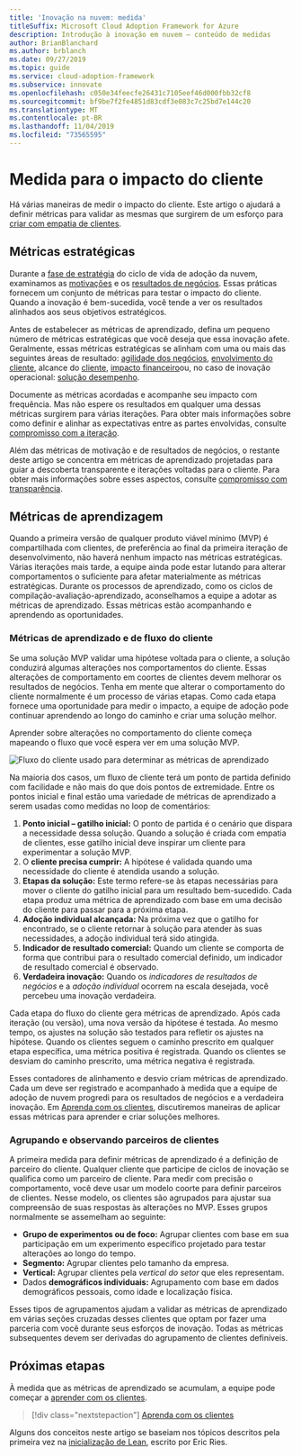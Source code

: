 ```yaml
---
title: 'Inovação na nuvem: medida'
titleSuffix: Microsoft Cloud Adoption Framework for Azure
description: Introdução à inovação em nuvem – conteúdo de medidas
author: BrianBlanchard
ms.author: brblanch
ms.date: 09/27/2019
ms.topic: guide
ms.service: cloud-adoption-framework
ms.subservice: innovate
ms.openlocfilehash: c050e34feecfe26431c7105eef46d000fbb32cf8
ms.sourcegitcommit: bf9be7f2fe4851d83cdf3e083c7c25bd7e144c20
ms.translationtype: MT
ms.contentlocale: pt-BR
ms.lasthandoff: 11/04/2019
ms.locfileid: "73565595"
---
```

# <a name="measure-for-customer-impact"></a>Medida para o impacto do cliente

Há várias maneiras de medir o impacto do cliente. Este artigo o ajudará a definir métricas para validar as mesmas que surgirem de um esforço para [criar com empatia de clientes](./build.md).

## <a name="strategic-metrics"></a>Métricas estratégicas

Durante a [fase de estratégia](../../strategy/index.md) do ciclo de vida de adoção da nuvem, examinamos as [motivações](../../strategy/motivations.md) e os [resultados de negócios](../../strategy/business-outcomes/index.md). Essas práticas fornecem um conjunto de métricas para testar o impacto do cliente. Quando a inovação é bem-sucedida, você tende a ver os resultados alinhados aos seus objetivos estratégicos.

Antes de estabelecer as métricas de aprendizado, defina um pequeno número de métricas estratégicas que você deseja que essa inovação afete. Geralmente, essas métricas estratégicas se alinham com uma ou mais das seguintes áreas de resultado: [agilidade dos negócios](../../strategy/business-outcomes/agility-outcomes.md), [envolvimento do cliente](../../strategy/business-outcomes/engagement-outcomes.md), alcance do [cliente](../../strategy/business-outcomes/reach-outcomes.md), [impacto financeiro](../../strategy/business-outcomes/fiscal-outcomes.md)ou, no caso de inovação operacional: [solução desempenho](../../strategy/business-outcomes/fiscal-outcomes.md).

Documente as métricas acordadas e acompanhe seu impacto com frequência. Mas não espere os resultados em qualquer uma dessas métricas surgirem para várias iterações. Para obter mais informações sobre como definir e alinhar as expectativas entre as partes envolvidas, consulte [compromisso com a iteração](./index.md#commitment-to-iteration).

Além das métricas de motivação e de resultados de negócios, o restante deste artigo se concentra em métricas de aprendizado projetadas para guiar a descoberta transparente e iterações voltadas para o cliente. Para obter mais informações sobre esses aspectos, consulte [compromisso com transparência](./index.md#commitment-to-transparency).

## <a name="learning-metrics"></a>Métricas de aprendizagem

Quando a primeira versão de qualquer produto viável mínimo (MVP) é compartilhada com clientes, de preferência ao final da primeira iteração de desenvolvimento, não haverá nenhum impacto nas métricas estratégicas. Várias iterações mais tarde, a equipe ainda pode estar lutando para alterar comportamentos o suficiente para afetar materialmente as métricas estratégicas. Durante os processos de aprendizado, como os ciclos de compilação-avaliação-aprendizado, aconselhamos a equipe a adotar as métricas de aprendizado. Essas métricas estão acompanhando e aprendendo as oportunidades.

### <a name="customer-flow-and-learning-metrics"></a>Métricas de aprendizado e de fluxo do cliente

Se uma solução MVP validar uma hipótese voltada para o cliente, a solução conduzirá algumas alterações nos comportamentos do cliente. Essas alterações de comportamento em coortes de clientes devem melhorar os resultados de negócios. Tenha em mente que alterar o comportamento do cliente normalmente é um processo de várias etapas. Como cada etapa fornece uma oportunidade para medir o impacto, a equipe de adoção pode continuar aprendendo ao longo do caminho e criar uma solução melhor.

Aprender sobre alterações no comportamento do cliente começa mapeando o fluxo que você espera ver em uma solução MVP.

![Fluxo do cliente usado para determinar as métricas de aprendizado](../../_images/innovate/customer-flow-learning-metrics.png)

Na maioria dos casos, um fluxo de cliente terá um ponto de partida definido com facilidade e não mais do que dois pontos de extremidade. Entre os pontos inicial e final estão uma variedade de métricas de aprendizado a serem usadas como medidas no loop de comentários:

1. **Ponto inicial – gatilho inicial:** O ponto de partida é o cenário que dispara a necessidade dessa solução. Quando a solução é criada com empatia de clientes, esse gatilho inicial deve inspirar um cliente para experimentar a solução MVP.
2. O **cliente precisa cumprir:** A hipótese é validada quando uma necessidade do cliente é atendida usando a solução.
3. **Etapas da solução:** Este termo refere-se às etapas necessárias para mover o cliente do gatilho inicial para um resultado bem-sucedido. Cada etapa produz uma métrica de aprendizado com base em uma decisão do cliente para passar para a próxima etapa.
4. **Adoção individual alcançada:** Na próxima vez que o gatilho for encontrado, se o cliente retornar à solução para atender às suas necessidades, a adoção individual terá sido atingida.
5. **Indicador de resultado comercial:** Quando um cliente se comporta de forma que contribui para o resultado comercial definido, um indicador de resultado comercial é observado.
6. **Verdadeira inovação:** Quando os *indicadores de resultados de negócios* e a *adoção individual* ocorrem na escala desejada, você percebeu uma inovação verdadeira.

Cada etapa do fluxo do cliente gera métricas de aprendizado. Após cada iteração (ou versão), uma nova versão da hipótese é testada. Ao mesmo tempo, os ajustes na solução são testados para refletir os ajustes na hipótese. Quando os clientes seguem o caminho prescrito em qualquer etapa específica, uma métrica positiva é registrada. Quando os clientes se desviam do caminho prescrito, uma métrica negativa é registrada.

Esses contadores de alinhamento e desvio criam métricas de aprendizado. Cada um deve ser registrado e acompanhado à medida que a equipe de adoção de nuvem progredi para os resultados de negócios e a verdadeira inovação. Em [Aprenda com os clientes](./learn.md), discutiremos maneiras de aplicar essas métricas para aprender e criar soluções melhores.

### <a name="grouping-and-observing-customer-partners"></a>Agrupando e observando parceiros de clientes

A primeira medida para definir métricas de aprendizado é a definição de parceiro do cliente. Qualquer cliente que participe de ciclos de inovação se qualifica como um parceiro de cliente. Para medir com precisão o comportamento, você deve usar um modelo coorte para definir parceiros de clientes. Nesse modelo, os clientes são agrupados para ajustar sua compreensão de suas respostas às alterações no MVP. Esses grupos normalmente se assemelham ao seguinte:

- **Grupo de experimentos ou de foco:** Agrupar clientes com base em sua participação em um experimento específico projetado para testar alterações ao longo do tempo.
- **Segmento:** Agrupar clientes pelo tamanho da empresa.
- **Vertical:** Agrupar clientes pela *vertical do setor* que eles representam.
- Dados **demográficos individuais:** Agrupamento com base em dados demográficos pessoais, como idade e localização física.

Esses tipos de agrupamentos ajudam a validar as métricas de aprendizado em várias seções cruzadas desses clientes que optam por fazer uma parceria com você durante seus esforços de inovação. Todas as métricas subsequentes devem ser derivadas do agrupamento de clientes definíveis.

## <a name="next-steps"></a>Próximas etapas

À medida que as métricas de aprendizado se acumulam, a equipe pode começar a [aprender com os clientes](./learn.md).

> [!div class="nextstepaction"]
> [Aprenda com os clientes](./learn.md)

Alguns dos conceitos neste artigo se baseiam nos tópicos descritos pela primeira vez na [inicialização de Lean](http://theleanstartup.com/book), escrito por Eric Ries.

